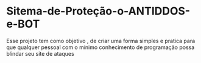 # Sitema-de-Proteção-o-ANTIDDOS-e-BOT
Esse projeto tem como objetivo , de criar uma forma simples e pratica para que qualquer pessoal com o mínimo conhecimento de programação possa blindar seu site de ataques
